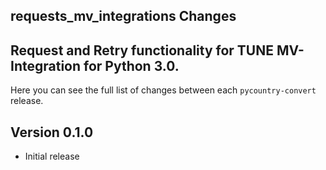 ## requests_mv_integrations Changes
## Request and Retry functionality for TUNE MV-Integration for Python 3.0.

Here you can see the full list of changes between each `pycountry-convert` release.

Version 0.1.0
-------------
* Initial release

